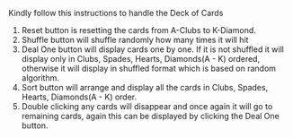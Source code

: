 Kindly follow this instructions to handle the Deck of Cards

1. Reset button is resetting the cards from A-Clubs to K-Diamond.
2. Shuffle button will shuffle randomly how many times it will hit 
3. Deal One button will display cards one by one. If it is not shuffled it will display only in Clubs, Spades, Hearts, Diamonds(A - K) ordered, otherwise it will display in shuffled format which is based on random algorithm.
4. Sort button will arrange and display all the cards in Clubs, Spades, Hearts, Diamonds(A - K) order.
5. Double clicking any cards will disappear and once again it will go to remaining cards, again this can be displayed by clicking the
Deal One button.


